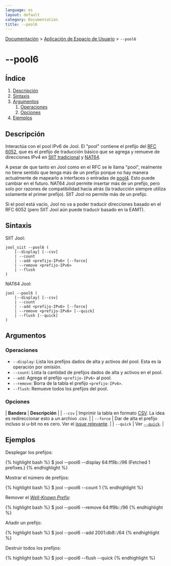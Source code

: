 ```yaml
---
language: es
layout: default
category: Documentation
title: --pool6
---
```


[Documentación](documentation.html) > [Aplicación de Espacio de Usuario](documentation.html#aplicacin-de-espacio-de-usuario) > `--pool6`

# \--pool6

## Índice

1. [Descripción](#descripcin)
2. [Sintaxis](#sintaxis)
3. [Argumentos](#argumentos)
   1. [Operaciones](#operaciones)
   2. [Opciones](#opciones)
4. [Ejemplos](#ejemplos)

## Descripción

Interactúa con el pool IPv6 de Jool. El "pool" contiene el prefijo del [RFC 6052](https://tools.ietf.org/html/rfc6052), que es el prefijo de traducción básico que se agrega y remueve de direcciones IPv4 en [SIIT tradicional](intro-xlat.html#siit-traditional) y [NAT64](intro-xlat.html#stateful-nat64).

A pesar de que tanto en Jool como en el RFC se le llama "pool", realmente no tiene sentido que tenga más de un prefijo porque no hay manera actualmente de mapearlo a interfaces o entradas de [pool4](pool4.html). Esto puede cambiar en el futuro. NAT64 Jool permite insertar más de un prefijo, pero solo por razones de compatibilidad hacia atrás (la traducción siempre utiliza solamente el primer prefijo). SIIT Jool no permite más de un prefijo.

Si el pool está vacío, Jool no va a poder traducir direcciones basado en el RFC 6052 (pero SIIT Jool aún puede traducir basado en la EAMT).

## Sintaxis

SIIT Jool:

	jool_siit --pool6 (
		[--display] [--csv]
		| --count
		| --add <prefijo-IPv6> [--force]
		| --remove <prefijo-IPv6>
		| --flush
	)

NAT64 Jool:

	jool --pool6 (
		[--display] [--csv]
		| --count
		| --add <prefijo-IPv6> [--force]
		| --remove <prefijo-IPv6> [--quick]
		| --flush [--quick]
	)

## Argumentos

### Operaciones

* `--display`: Lista los prefijos dados de alta y activos del pool. Esta es la operación por omisión.
* `--count`: Lista la cantidad de prefijos dados de alta y activos en el pool.
* `--add`: Agrega el prefijo `<prefijo-IPv6>` al pool.
* `--remove`: Borra de la tabla el prefijo `<prefijo-IPv6>`.
* `--flush`: Remueve todos los prefijos del pool.

### Opciones

| **Bandera** | **Descripción** |
| `--csv` | Imprimir la tabla en formato [CSV](https://es.wikipedia.org/wiki/CSV). La idea es redireccionar esto a un archivo .csv. |
| `--force` | Dar de alta el prefijo incluso si u-bit no es cero. Ver el [issue relevante](https://github.com/NICMx/NAT64/issues/174). |
| `--quick` | Ver [`--quick`](usr-flags-quick.html). |

## Ejemplos

Desplegar los prefijos:

{% highlight bash %}
$ jool --pool6 --display
64:ff9b::/96
  (Fetched 1 prefixes.)
{% endhighlight %}

Mostrar el número de prefijos:

{% highlight bash %}
$ jool --pool6 --count
1
{% endhighlight %}

Remover el [_Well-Known Prefix_](https://tools.ietf.org/html/rfc6052#section-2.1):

{% highlight bash %}
$ jool --pool6 --remove 64:ff9b::/96
{% endhighlight %}

Añadir un prefijo:

{% highlight bash %}
$ jool --pool6 --add 2001:db8::/64
{% endhighlight %}

Destruir todos los prefijos:

{% highlight bash %}
$ jool --pool6 --flush --quick
{% endhighlight %}
